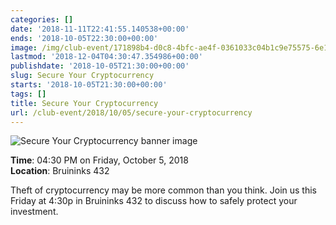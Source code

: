 ```yaml
---
categories: []
date: '2018-11-11T22:41:55.140538+00:00'
ends: '2018-10-05T22:30:00+00:00'
image: /img/club-event/171898b4-d0c8-4bfc-ae4f-0361033c04b1c9e75575-6e19-4459-9348-d3ebf8b10b5b.png
lastmod: '2018-12-04T04:30:47.354986+00:00'
publishdate: '2018-10-05T21:30:00+00:00'
slug: Secure Your Cryptocurrency
starts: '2018-10-05T21:30:00+00:00'
tags: []
title: Secure Your Cryptocurrency
url: /club-event/2018/10/05/secure-your-cryptocurrency
---
```


<img src="/img/club-event/171898b4-d0c8-4bfc-ae4f-0361033c04b1c9e75575-6e19-4459-9348-d3ebf8b10b5b.png" alt="Secure Your Cryptocurrency banner image" /><br>
    <p class="eventInfo">
        <strong>Time</strong>: 04:30 PM on Friday, October  5, 2018<br>
        <strong>Location</strong>: Bruininks 432
    </p>
    <p>Theft of cryptocurrency may be more common than you think. Join us this Friday at 4:30p in Bruininks 432 to discuss how to safely protect your investment.</p>
